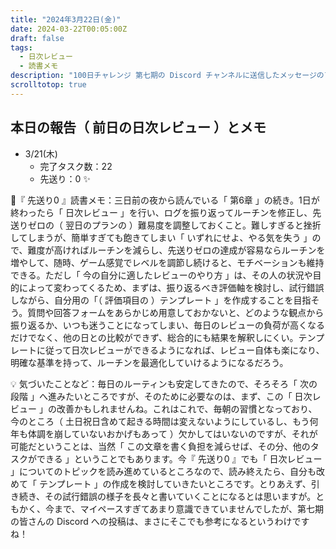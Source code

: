 ```yaml
---
title: "2024年3月22日(金)"
date: 2024-03-22T00:05:00Z
draft: false
tags:
  - 日次レビュー
  - 読書メモ
description: "100日チャレンジ 第七期の Discord チャンネルに送信したメッセージのアーカイブ"
scrolltotop: true
---
```


## 本日の報告（ 前日の日次レビュー ）とメモ

- 3/21(木)
  - 完了タスク数：22
  - 先送り：0 ✨

🔖『 先送り0 』読書メモ：三日前の夜から読んでいる「 第6章 」の続き。1日が終わったら「 日次レビュー 」を行い、ログを振り返ってルーチンを修正し、先送りゼロの（ 翌日のプランの ）難易度を調整しておくこと。難しすぎると挫折してしまうが、簡単すぎても飽きてしまい「 いずれにせよ、やる気を失う 」ので、難度が高ければルーチンを減らし、先送りゼロの達成が容易ならルーチンを増やして、随時、ゲーム感覚でレベルを調節し続けると、モチベーションも維持できる。ただし「 今の自分に適したレビューのやり方 」は、その人の状況や目的によって変わってくるため、まずは、振り返るべき評価軸を検討し、試行錯誤しながら、自分用の「（ 評価項目の ）テンプレート 」を作成することを目指そう。質問や回答フォームをあらかじめ用意しておかないと、どのような観点から振り返るか、いつも迷うことになってしまい、毎日のレビューの負荷が高くなるだけでなく、他の日との比較ができず、総合的にも結果を解釈しにくい。テンプレートに従って日次レビューができるようになれば、レビュー自体も楽になり、明確な基準を持って、ルーチンを最適化していけるようになるだろう。

💡 気づいたことなど：毎日のルーティンも安定してきたので、そろそろ「 次の段階 」へ進みたいところですが、そのために必要なのは、まず、この「 日次レビュー 」の改善かもしれませんね。これはこれで、毎朝の習慣となっており、今のところ（ 土日祝日含めて起きる時間は変えないようにしているし、もう何年も体調を崩していないおかげもあって ）欠かしてはいないのですが、それが可能だということは、当然「 この文章を書く負担を減らせば、その分、他のタスクができる 」ということでもあります。今『 先送り0 』でも「 日次レビュー 」についてのトピックを読み進めているところなので、読み終えたら、自分も改めて「 テンプレート 」の作成を検討していきたいところです。とりあえず、引き続き、その試行錯誤の様子を長々と書いていくことになるとは思いますが。ともかく、今まで、マイペースすぎてあまり意識できていませんでしたが、第七期の皆さんの Discord への投稿は、まさにそこでも参考になるというわけですね！
